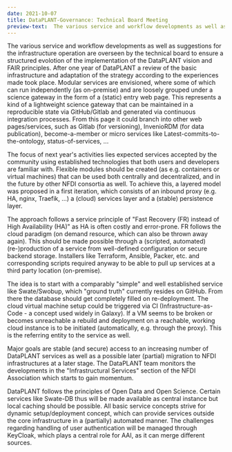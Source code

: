 ```yaml
---
date: 2021-10-07
title: DataPLANT-Governance: Technical Board Meeting
preview-text:  The various service and workflow developments as well as suggestions for the infrastructure operation are overseen by the technical board to ensure a structured evolotion of the implementation of the DataPLANT vision and FAIR principles. After one year of DataPLANT a review of the basic infrastructure and adaptation of the strategy according to the experiences made took place. Modular services are envisioned, ...
---
```

The various service and workflow developments as well as suggestions for the infrastructure operation are overseen by the technical board to
ensure a structured evolotion of the implementation of the DataPLANT vision and FAIR principles. After one year of DataPLANT a review of the
basic infrastructure and adaptation of the strategy according to the experiences made took place. Modular services are envisioned, where some
of which can run independently (as on-premise) and are loosely grouped under a science gateway in the form of a (static) entry web page. This
represents a kind of a lightweight science gateway that can be maintained in a reproducible state via GitHub/Gitlab and generated via
continuous integration processes. From this page it could branch into other web pages/services, such as Gitlab (for versioning), InvenioRDM
(for data publication), become-a-member or micro services like Latest-commits-to-the-ontology, status-of-services, ...

The focus of next year's activities lies expected services accepted by the community using established technologies that both users and
developers are familiar with. Flexible modules should be created (as e.g. containers or virtual machines) that can be used both centrally and
decentralized, and in the future by other NFDI consortia as well. To achieve this, a layered model was proposed in a first iteration, which
consists of an inbound proxy (e.g. HA, nginx, Traefik, ...) a (cloud) services layer and a (stable) persistence layer.

The approach follows a service principle of "Fast Recovery (FR) instead of High Availability (HA)" as HA is often costly and error-prone. FR
follows the cloud paradigm (on demand resource, which can also be thrown away again). This should be made possible through a (scripted,
automated) (re-)production of a service from well-defined configuration or secure backend storage. Installers like Terraform, Ansible, Packer,
etc. and corresponding scripts required anyway to be able to pull up services at a third party location (on-premise).

The idea is to start with a comparably "simple" and well established service like Swate/Swobup, which "ground truth" currently resides on
GitHub. From there the database should get completely filled on re-deployment. The cloud virtual machine setup could be triggered via CI
(Infrastructure-as-Code - a concept used widely in Galaxy). If a VM seems to be broken or becomes unreachable a rebuild and deployment on a
reachable, working cloud instance is to be initiated (automatically, e.g. through the proxy). This is the referring entity to the service as
well.

Major goals are stable (and secure) access to an increasing number of DataPLANT services as well as a possible later (partial) migration to
NFDI infrastructures at a later stage. The DataPLANT team monitors the developments in the "Infrastructural Services" section of the NFDI
Association which starts to gain momentum.

DataPLANT follows the principles of Open Data and Open Science. Certain services like Swate-DB thus will be made available as central instance
but local caching should be possible. All basic service concepts strive for dynamic setup/deployment concept, which can provide services outside
the core infrastructure in a (partially) automated manner. The challenges regarding handling of user authentication will be managed
through KeyCloak, which plays a central role for AAI, as it can merge different sources.